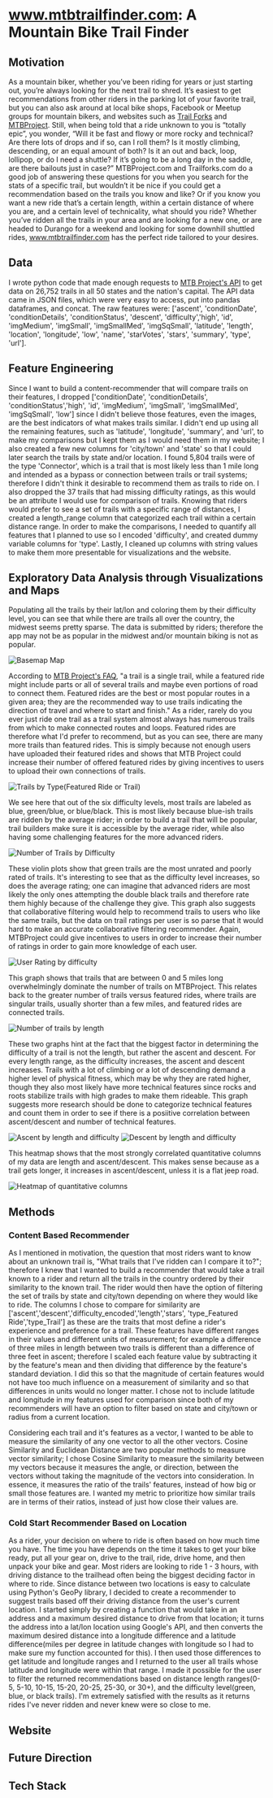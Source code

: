 # www.mtbtrailfinder.com: A Mountain Bike Trail Finder

## Motivation

As a mountain biker, whether you’ve been riding for years or just starting out,
you’re always looking for the next trail to shred.  It’s easiest to get recommendations from other riders in the parking lot of your favorite trail, but you can also ask around at local bike shops, Facebook or Meetup groups for mountain bikers, and websites such as [Trail Forks](https://www.trailforks.com) and [MTBProject](https://www.mtbproject.com).  Still, when being told that a ride unknown to you is “totally epic”, you wonder, “Will it be fast and flowy or more rocky and technical?  Are there lots of drops and if so, can I roll them?  Is it mostly climbing, descending, or an equal amount of both? Is it an out and back, loop, lollipop, or do I need a shuttle? If it’s going to be a long day in the saddle, are there bailouts just in case?”  MTBProject.com and Trailforks.com do a good job of answering these questions for you when you search for the stats of a specific trail, but wouldn’t it be nice if you could get a recommendation based on the trails you know and like?  Or if you know you want a new ride that’s a certain length, within a certain distance of where you are, and a certain level of technicality, what should you ride?  Whether you’ve ridden all the trails in your area and are looking for a new one, or are headed to Durango for a weekend and looking for some downhill shuttled rides, www.mtbtrailfinder.com has the perfect ride tailored to your desires.

## Data

I wrote python code that made enough requests to [MTB Project's API](https://www.mtbproject.com//data) to get
data on 26,752 trails in all 50 states and the nation's capital.  The API data came
in JSON files, which were very easy to access, put into pandas dataframes, and concat.  The raw features were:
['ascent', 'conditionDate', 'conditionDetails', 'conditionStatus', 'descent', 'difficulty','high', 'id', 'imgMedium', 'imgSmall', 'imgSmallMed', 'imgSqSmall', 'latitude', 'length', 'location', 'longitude', 'low', 'name', 'starVotes', 'stars', 'summary', 'type', 'url'].  

## Feature Engineering

Since I want to build a content-recommender that will compare trails on their features, I dropped ['conditionDate', 'conditionDetails', 'conditionStatus','high', 'id', 'imgMedium', 'imgSmall', 'imgSmallMed', 'imgSqSmall', 'low'] since I didn't believe those features, even the images, are the best indicators of what makes trails similar.  I didn't end up using all the remaining features, such as 'latitude', 'longitude', 'summary', and 'url', to make my comparisons but I kept them as I would need them in my website; I also created a few new columns for 'city/town' and 'state' so that I could later search the trails by state and/or location.  I found 5,804 trails were of the type 'Connector', which is a trail that is most likely less than 1 mile long and intended as a bypass or connection between trails or trail systems; therefore I didn't think it desirable to recommend them as trails to ride on.  I also dropped the 37 trails that had missing difficulty ratings, as this would be an attribute I would use for comparison of trails.  Knowing that riders would prefer to see a set of trails with a specific range of distances, I created a length_range column that categorized each trail within a certain distance range.  In order to make the comparisons, I needed to quantify all features that I planned to use so I encoded 'difficulty', and created dummy variable columns for 'type'.  Lastly, I cleaned up columns with string values to make them more presentable for visualizations and the website.  

## Exploratory Data Analysis through Visualizations and Maps

Populating all the trails by their lat/lon and coloring them by their difficulty level, you can see that while there are trails all over the country, the midwest seems pretty sparse.  The data is submitted by riders; therefore the app may not be as popular in the midwest and/or mountain biking is not as popular.

![Basemap Map](images/Trails_on_USmap.png)

According to [MTB Project's FAQ](https://www.mtbproject.com/faq), "a trail is a single trail, while a featured ride might include parts or all of several trails and maybe even portions of road to connect them. Featured rides are the best or most popular routes in a given area; they are the recommended way to use trails indicating the direction of travel and where to start and finish."  As a rider, rarely do you ever just ride one trail as a trail system almost always has numerous trails from which to make connected routes and loops.  Featured rides are therefore what I'd prefer to recommend, but as you can see, there are many more trails than featured rides.  This is simply because not enough users have uploaded their featured rides and shows that MTB Project could increase their number of offered featured rides by giving incentives to users to upload their own connections of trails.

![Trails by Type(Featured Ride or Trail)](images/MTB_trails_by_type.png)

We see here that out of the six difficulty levels, most trails are labeled as blue, green/blue, or blue/black.  This is most likely because blue-ish trails are ridden by the average rider; in order to build a trail that will be popular, trail builders make sure it is accessible by the average rider, while also having some challenging features for the more advanced riders.

![Number of Trails by Difficulty](images/Number_trails_by_difficulty.png)

These violin plots show that green trails are the most unrated and poorly rated of trails. It's interesting to see that as the difficulty level increases, so does the average rating; one can imagine that advanced riders are most likely the only ones attempting the double black trails and therefore rate them highly because of the challenge they give.  This graph also suggests that collaborative filtering would help to recommend trails to users who like the same trails, but the data on trail ratings per user is so parse that it would hard to make an accurate collaborative filtering recommender.  Again, MTBProject could give incentives to users in order to increase their number of ratings in order to gain more knowledge of each user.

![User Rating by difficulty](images/User_rating_by_difficulty.png)

This graph shows that trails that are between 0 and 5 miles long overwhelmingly dominate the number of trails on MTBProject.  This relates back to the greater number of trails versus featured rides, where trails are singular trails, usually shorter than a few miles, and featured rides are connected trails.  

![Number of trails by length](images/Number_trails_by_length.png)

These two graphs hint at the fact that the biggest factor in determining the difficulty of a trail is not the length, but rather the ascent and descent.  For every length range, as the difficulty increases, the ascent and descent increases.  Trails with a lot of climbing or a lot of descending demand a higher level of physical fitness, which may be why they are rated higher, though they also most likely have more technical features since rocks and roots stabilize trails with high grades to make them rideable.  This graph suggests more research should be done to categorize technical features and count them in order to see if there is a posiitive correlation between ascent/descent and number of technical features.  

![Ascent by length and difficulty](images/Ascent_by_length_difficulty.png)
![Descent by length and difficulty](images/Descent_by_length_difficulty.png)

This heatmap shows that the most strongly correlated quantitative columns of my data are length and ascent/descent.  This makes sense because as a trail gets longer, it increases in ascent/descent, unless it is a flat jeep road.

![Heatmap of quantitative columns](images/Heatmap_quantitative_columns.png)


## Methods

### Content Based Recommender

As I mentioned in motivation, the question that most riders want to know about an unknown trail is, "What trails that I've ridden can I compare it to?"; therefore I knew that I wanted to build a recommender that would take a trail known to a rider and return all the trails in the country ordered by their similarity to the known trail.  The rider would then have the option of filtering the set of trails by state and city/town depending on where they would like to ride.  The columns I chose to compare for similarity are ['ascent','descent','difficulty_encoded','length','stars',
'type_Featured Ride','type_Trail'] as these are the traits that most define a rider's experience and preference for a trail.  These features have different ranges in their values and different units of measurement; for example a difference of three miles in length between two trails is different than a difference of three feet in ascent; therefore I scaled each feature value by subtracting it by the feature's mean and then dividing that difference by the feature's standard deviation. I did this so that the magnitude of certain features would not have too much influence on a measurement of similarity and so that differences in units would no longer matter.  I chose not to include latitude and longitude in my features used for comparison since both of my recommenders will have an option to filter based on state and city/town or radius from a current location.  

Considering each trail and it's features as a vector, I wanted to be able to measure the similarity of any one vector to all the other vectors.  Cosine Similarity and Euclidean Distance are two popular methods to measure vector similarity; I chose Cosine Similarity to measure the similarity between my vectors because it measures the angle, or direction, between the vectors without taking the magnitude of the vectors into consideration.  In essence, it measures the ratio of the trails' features, instead of how big or small those features are.  I wanted my metric to prioritize how similar trails are in terms of their ratios, instead of just how close their values are.  

### Cold Start Recommender Based on Location

As a rider, your decision on where to ride is often based on how much time you have.  The time you have depends on the time it takes to get your bike ready, put all your gear on, drive to the trail, ride, drive home, and then unpack your bike and gear.  Most riders are looking to ride 1 - 3 hours, with driving distance to the trailhead often being the biggest deciding factor in where to ride.  Since distance between two locations is easy to calculate using Python's GeoPy library, I decided to create a recommender to suggest trails based off their driving distance from the user's current location.  I started simply by creating a function that would take in an address and a maximum desired distance to drive from that location; it turns the address into a lat/lon location using Google's API, and then converts the maximum desired distance into a longitude difference and a latitude difference(miles per degree in latitude changes with longitude so I had to make sure my function accounted for this).  I then used those differences to get latitude and longitude ranges and I returned to the user all trails whose latitude and longitude were within that range.  I made it possible for the user to filter the returned recommendations based on distance length ranges(0-5, 5-10, 10-15, 15-20, 20-25, 25-30, or 30+), and the difficulty level(green, blue, or black trails).  I'm extremely satisfied with the results as it returns rides I've never ridden and never knew were so close to me.  

## Website

## Future Direction

## Tech Stack
